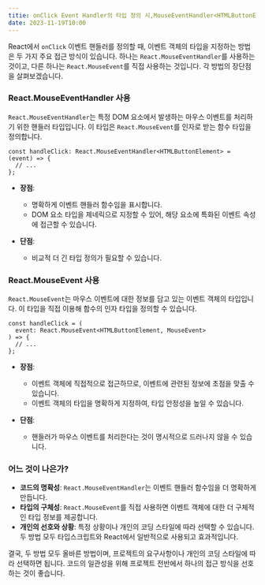 ```yaml
---
titie: onClick Event Handler의 타입 정의 시,MouseEventHandler<HTMLButtonElement>, 이벤트 객체에 MouseEvent<HTMLButtonElement> 할당 고민
date: 2023-11-19T10:00
---
```


React에서 `onClick` 이벤트 핸들러를 정의할 때, 이벤트 객체의 타입을 지정하는 방법은 두 가지 주요 접근 방식이 있습니다. 하나는 `React.MouseEventHandler`를 사용하는 것이고, 다른 하나는 `React.MouseEvent`를 직접 사용하는 것입니다. 각 방법의 장단점을 살펴보겠습니다.

### React.MouseEventHandler 사용

`React.MouseEventHandler`는 특정 DOM 요소에서 발생하는 마우스 이벤트를 처리하기 위한 핸들러 타입입니다. 이 타입은 `React.MouseEvent`를 인자로 받는 함수 타입을 정의합니다.

```tsx
const handleClick: React.MouseEventHandler<HTMLButtonElement> = (event) => {
  // ...
};
```

- **장점**:

  - 명확하게 이벤트 핸들러 함수임을 표시합니다.
  - DOM 요소 타입을 제네릭으로 지정할 수 있어, 해당 요소에 특화된 이벤트 속성에 접근할 수 있습니다.

- **단점**:
  - 비교적 더 긴 타입 정의가 필요할 수 있습니다.

### React.MouseEvent 사용

`React.MouseEvent`는 마우스 이벤트에 대한 정보를 담고 있는 이벤트 객체의 타입입니다. 이 타입을 직접 이용해 함수의 인자 타입을 정의할 수 있습니다.

```tsx
const handleClick = (
  event: React.MouseEvent<HTMLButtonElement, MouseEvent>
) => {
  // ...
};
```

- **장점**:

  - 이벤트 객체에 직접적으로 접근하므로, 이벤트에 관련된 정보에 초점을 맞출 수 있습니다.
  - 이벤트 객체의 타입을 명확하게 지정하여, 타입 안정성을 높일 수 있습니다.

- **단점**:
  - 핸들러가 마우스 이벤트를 처리한다는 것이 명시적으로 드러나지 않을 수 있습니다.

### 어느 것이 나은가?

- **코드의 명확성**: `React.MouseEventHandler`는 이벤트 핸들러 함수임을 더 명확하게 만듭니다.
- **타입의 구체성**: `React.MouseEvent`를 직접 사용하면 이벤트 객체에 대한 더 구체적인 타입 정보를 제공합니다.
- **개인의 선호와 상황**: 특정 상황이나 개인의 코딩 스타일에 따라 선택할 수 있습니다. 두 방법 모두 타입스크립트와 React에서 일반적으로 사용되고 효과적입니다.

결국, 두 방법 모두 올바른 방법이며, 프로젝트의 요구사항이나 개인의 코딩 스타일에 따라 선택하면 됩니다. 코드의 일관성을 위해 프로젝트 전반에서 하나의 접근 방식을 선호하는 것이 좋습니다.
